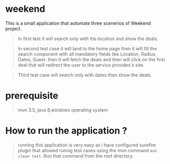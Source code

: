 # weekend

This is a small application that automate three scenerios of Weekend project.

> In first test it will search only with the location and show the deals.

> In second test case it will land to the home page then it will fill the search component with all mandatory fields like Location, Radius, Dates, Guest.
then it will fetch the deals and then will click on the first deal that will redirect the user to the service provides's site.

> Third test case will search only with dates then show the deals.

# prerequisite

> mvn 3.5, java 8,windows operating system

# How to run the application ?

>  running this application is very easy as i have configured surefire plugin that allowed runnig test cases using the mvn command
``` mvn clean test ``` .Run that command from the root directory.



